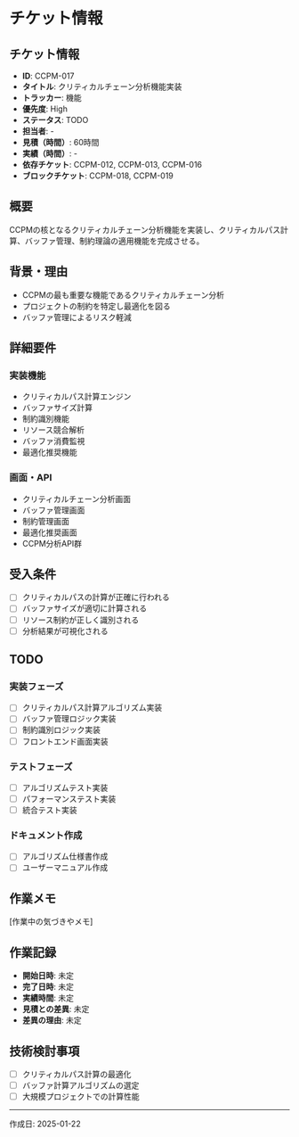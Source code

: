 # チケット情報

## チケット情報
- **ID**: CCPM-017
- **タイトル**: クリティカルチェーン分析機能実装
- **トラッカー**: 機能
- **優先度**: High
- **ステータス**: TODO
- **担当者**: -
- **見積（時間）**: 60時間
- **実績（時間）**: -
- **依存チケット**: CCPM-012, CCPM-013, CCPM-016
- **ブロックチケット**: CCPM-018, CCPM-019

## 概要
CCPMの核となるクリティカルチェーン分析機能を実装し、クリティカルパス計算、バッファ管理、制約理論の適用機能を完成させる。

## 背景・理由
- CCPMの最も重要な機能であるクリティカルチェーン分析
- プロジェクトの制約を特定し最適化を図る
- バッファ管理によるリスク軽減

## 詳細要件
### 実装機能
- クリティカルパス計算エンジン
- バッファサイズ計算
- 制約識別機能
- リソース競合解析
- バッファ消費監視
- 最適化推奨機能

### 画面・API
- クリティカルチェーン分析画面
- バッファ管理画面
- 制約管理画面
- 最適化推奨画面
- CCPM分析API群

## 受入条件
- [ ] クリティカルパスの計算が正確に行われる
- [ ] バッファサイズが適切に計算される
- [ ] リソース制約が正しく識別される
- [ ] 分析結果が可視化される

## TODO
### 実装フェーズ
- [ ] クリティカルパス計算アルゴリズム実装
- [ ] バッファ管理ロジック実装
- [ ] 制約識別ロジック実装
- [ ] フロントエンド画面実装

### テストフェーズ
- [ ] アルゴリズムテスト実装
- [ ] パフォーマンステスト実装
- [ ] 統合テスト実装

### ドキュメント作成
- [ ] アルゴリズム仕様書作成
- [ ] ユーザーマニュアル作成

## 作業メモ
[作業中の気づきやメモ]

## 作業記録
- **開始日時**: 未定
- **完了日時**: 未定
- **実績時間**: 未定
- **見積との差異**: 未定
- **差異の理由**: 未定

## 技術検討事項
- [ ] クリティカルパス計算の最適化
- [ ] バッファ計算アルゴリズムの選定
- [ ] 大規模プロジェクトでの計算性能

---

作成日: 2025-01-22